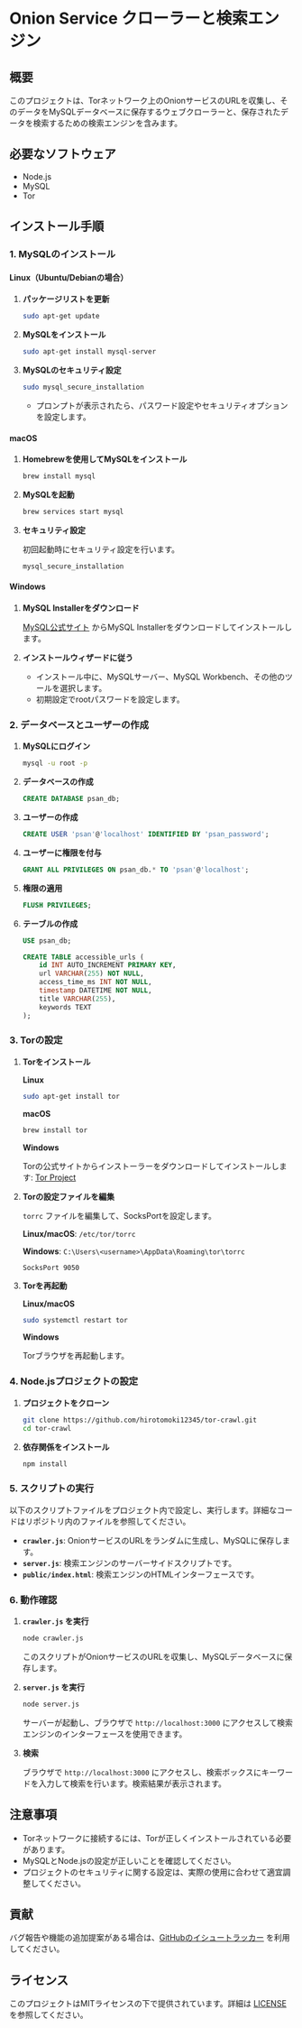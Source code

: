 # Onion Service クローラーと検索エンジン

## 概要

このプロジェクトは、Torネットワーク上のOnionサービスのURLを収集し、そのデータをMySQLデータベースに保存するウェブクローラーと、保存されたデータを検索するための検索エンジンを含みます。

## 必要なソフトウェア

- Node.js
- MySQL
- Tor

## インストール手順

### 1. MySQLのインストール

#### **Linux（Ubuntu/Debianの場合）**

1. **パッケージリストを更新**

    ```bash
    sudo apt-get update
    ```

2. **MySQLをインストール**

    ```bash
    sudo apt-get install mysql-server
    ```

3. **MySQLのセキュリティ設定**

    ```bash
    sudo mysql_secure_installation
    ```

    - プロンプトが表示されたら、パスワード設定やセキュリティオプションを設定します。

#### **macOS**

1. **Homebrewを使用してMySQLをインストール**

    ```bash
    brew install mysql
    ```

2. **MySQLを起動**

    ```bash
    brew services start mysql
    ```

3. **セキュリティ設定**

    初回起動時にセキュリティ設定を行います。

    ```bash
    mysql_secure_installation
    ```

#### **Windows**

1. **MySQL Installerをダウンロード**

    [MySQL公式サイト](https://dev.mysql.com/downloads/installer/) からMySQL Installerをダウンロードしてインストールします。

2. **インストールウィザードに従う**

    - インストール中に、MySQLサーバー、MySQL Workbench、その他のツールを選択します。
    - 初期設定でrootパスワードを設定します。

### 2. データベースとユーザーの作成

1. **MySQLにログイン**

    ```bash
    mysql -u root -p
    ```

2. **データベースの作成**

    ```sql
    CREATE DATABASE psan_db;
    ```

3. **ユーザーの作成**

    ```sql
    CREATE USER 'psan'@'localhost' IDENTIFIED BY 'psan_password';
    ```

4. **ユーザーに権限を付与**

    ```sql
    GRANT ALL PRIVILEGES ON psan_db.* TO 'psan'@'localhost';
    ```

5. **権限の適用**

    ```sql
    FLUSH PRIVILEGES;
    ```

6. **テーブルの作成**

    ```sql
    USE psan_db;

    CREATE TABLE accessible_urls (
        id INT AUTO_INCREMENT PRIMARY KEY,
        url VARCHAR(255) NOT NULL,
        access_time_ms INT NOT NULL,
        timestamp DATETIME NOT NULL,
        title VARCHAR(255),
        keywords TEXT
    );
    ```

### 3. Torの設定

1. **Torをインストール**

    **Linux**

    ```bash
    sudo apt-get install tor
    ```

    **macOS**

    ```bash
    brew install tor
    ```

    **Windows**

    Torの公式サイトからインストーラーをダウンロードしてインストールします: [Tor Project](https://www.torproject.org/)

2. **Torの設定ファイルを編集**

    `torrc` ファイルを編集して、SocksPortを設定します。

    **Linux/macOS**: `/etc/tor/torrc`

    **Windows**: `C:\Users\<username>\AppData\Roaming\tor\torrc`

    ```text
    SocksPort 9050
    ```

3. **Torを再起動**

    **Linux/macOS**

    ```bash
    sudo systemctl restart tor
    ```

    **Windows**

    Torブラウザを再起動します。

### 4. Node.jsプロジェクトの設定

1. **プロジェクトをクローン**

    ```bash
    git clone https://github.com/hirotomoki12345/tor-crawl.git
    cd tor-crawl
    ```

2. **依存関係をインストール**

    ```bash
    npm install
    ```

### 5. スクリプトの実行

以下のスクリプトファイルをプロジェクト内で設定し、実行します。詳細なコードはリポジトリ内のファイルを参照してください。

- **`crawler.js`**: OnionサービスのURLをランダムに生成し、MySQLに保存します。
- **`server.js`**: 検索エンジンのサーバーサイドスクリプトです。
- **`public/index.html`**: 検索エンジンのHTMLインターフェースです。

### 6. 動作確認

1. **`crawler.js` を実行**

    ```bash
    node crawler.js
    ```

    このスクリプトがOnionサービスのURLを収集し、MySQLデータベースに保存します。

2. **`server.js` を実行**

    ```bash
    node server.js
    ```

    サーバーが起動し、ブラウザで `http://localhost:3000` にアクセスして検索エンジンのインターフェースを使用できます。

3. **検索**

    ブラウザで `http://localhost:3000` にアクセスし、検索ボックスにキーワードを入力して検索を行います。検索結果が表示されます。

## 注意事項

- Torネットワークに接続するには、Torが正しくインストールされている必要があります。
- MySQLとNode.jsの設定が正しいことを確認してください。
- プロジェクトのセキュリティに関する設定は、実際の使用に合わせて適宜調整してください。

## 貢献

バグ報告や機能の追加提案がある場合は、[GitHubのイシュートラッカー](https://github.com/hirotomoki12345/tor-crawl/issues) を利用してください。

## ライセンス

このプロジェクトはMITライセンスの下で提供されています。詳細は [LICENSE](LICENSE) を参照してください。
